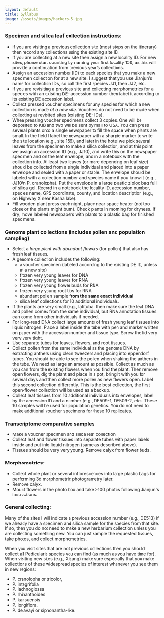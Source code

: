 ```yaml
---
layout: default
title: Syllabus
image: /assets/images/hackers-5.jpg
---
```



### Specimen and silica leaf collection instructions:
- If you are visiting a previous collection site (most stops on the itinerary)
then record any collections using the existing site ID.
- If you are collecting at a new site then assign a new locality ID. 
For new sites, please start counting by naming your first locality 156, 
as this will provide a continuation from previous year’s collections.
- Assign an accession number (ID) to each species that you make a new 
specimen collection for at a new site. I suggest that you use Jianjun’s 
name for collection IDs, so call the first species JJ1, then JJ2, etc.
- If you are revisiting a previous site and collecting morphometrics for 
a species with an existing DE- accession number then label it according to
its existing DE accession label. 
- Collect pressed voucher specimens for any species for which a new 
collection is made <i>at a new site</i>. Vouchers do not need to be made 
when collecting at revisited sites (existing DE- IDs).
- When pressing voucher specimens collect 3 copies. One will be deposited to 
KIB and two will be sent by mail to USA. You can press several plants onto 
a single newspaper to fill the space when plants are small. In the field I 
label the newspaper with a sharpie marker to write the site location 
(e.g., site 156), and later in the hotel we pick several leaves from the 
specimen to make a silica collection, and at this point we assign an 
accession ID (e.g., JJ10), and write this on the newspaper specimen and on 
the leaf envelope, and in a notebook with the collection info. 
At least two leaves (or more depending on leaf size) should be collected 
from a single individual and placed into a paper envelope and sealed with 
a paper or staple. The envelope should be labeled with a collection number 
and species name if you know it (e.g., JJ10\n P. cranolopha). Put the envelope
in a large plastic ziploc bag full of silica gel. Record in a notebook the 
locality ID, accession number, species name, GPS coordinate, county, and 
location description (e.g., on Highway X near Kasha lake).
- Fill wooden plant press each night, place near space heater 
(not too close or the plants might burn). Check plants in morning for 
dryness. If dry, move labeled newspapers with plants to a plastic bag for 
finished specimens. 


### Genome plant collections (includes pollen and population sampling)
- Select a <i>large plant with abundant flowers</i> (for pollen) that also 
has fresh leaf tissues.
- A genome collection includes the following:
	- a voucher specimen (labeled according to the existing DE ID, unless at a new site)
	- frozen very young leaves for DNA
	- frozen very young leaves for RNA
	- frozen very young flower buds for RNA
	- frozen very young root tips for RNA
	- abundant pollen sample **from the same exact individual**
	- silica leaf collections for 10 additional individuals.
- If the plants are very small (e.g., latituba) then make sure the leaf DNA
and pollen comes from the same individual, but RNA annotation tissues can 
come from other individuals if needed.
- For long-read DNA collect large amounts of fresh young leaf tissues 
into liquid nitrogen. Place a label inside the tube with pen and marker 
written on paper with the accession number and tissue type. Screw the lid 
very very very tight. 
- Use separate tubes for leaves, flowers, and root tissues.
- Collect pollen from the same individual as the genome DNA by extracting 
anthers using clean tweezers and placing into eppendorf tubes. You should be 
able to see the pollen when shaking the anthers in the tube. We need as large
an amount as possible. Collect as much as you can from the existing flowers 
when you find the plant. Then remove open flowers, dig the plant and place 
in a pot, bring it with you for several days and then collect more pollen as 
new flowers open. Label this second collection differently. This is the best 
collection, the first open-flower collection will be used as a backup.
- Collect leaf tissues from 10 additional individuals into envelopes, 
label by the accession ID and a number (e.g., DE509-1, DE509-2, etc). 
These 10 samples will be used for population genetics. You do not need to
make additional voucher specimens for these 10 replicates.  


### Transcriptome comparative samples
- Make a voucher specimen and silica leaf collection
- Collect leaf and flower tissues into separate tubes with paper labels 
inside and put into liquid nitrogen (same as described above).
- Tissues should be very very young. Remove calyx from flower buds.


### Morphometrics:
- Collect whole plant or several inflorescences into large plastic bags for
performing 3d morphometric photogrametry later. 
- Remove calyx.
- Mount flowers in the photo box and take >100 photos following Jianjun's instructions.


### General collecting:
Many of the sites I will indicate a previous accession number (e.g., DE513) 
if we already have a specimen and silica sample for the species from that 
site. If so, then you do not need to make a new herbarium collection unless 
you are collecting something new. You can just sample the requested tissues, 
take photos, and collect morphometrics.

When you visit sites that are not previous collections then you should 
collect all Pedicularis species you can find (as much as you have time for). 
When visiting new sites (e.g., Xizang) make sure especially that you make 
collections of these widespread species of interest whenever you see 
them in new regions:   
- P. cranolopha or tricolor, 
- P. integrifolia
- P. lachnoglossa
- P. rhinanthoides
- P. kansuensis
- P. longiflora.
- P. delavayi or siphonantha-like.
